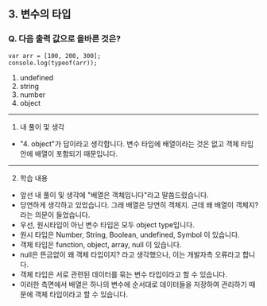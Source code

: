 ## 3. 변수의 타입

### Q. 다음 출력 값으로 올바른 것은?

```
var arr = [100, 200, 300];
console.log(typeof(arr));
```

1.  undefined
2.  string
3.  number
4.  object

---

1. 내 풀이 및 생각

- "4. object"가 답이라고 생각합니다. 변수 타입에 배열이라는 것은 없고 객체 타입 안에 배열이 포함되기 때문입니다.

---

2. 학습 내용

- 앞선 내 풀이 및 생각에 "배열은 객체입니다"라고 말씀드렸습니다.
- 당연하게 생각하고 있었습니다. 그래 배열은 당연히 객체지. 근데 왜 배열이 객체지? 라는 의문이 들었습니다.
- 우선, 원시타입이 아닌 변수 타입은 모두 object type입니다.
- 원시 타입은 Number, String, Boolean, undefined, Symbol 이 있습니다.
- 객체 타입은 function, object, array, null 이 있습니다.
- null은 뜬금없이 왜 객체 타입이지? 라고 생각했으나, 이는 개발자측 오류라고 합니다.
- 객체 타입은 서로 관련된 데이터를 묶는 변수 타입이라고 할 수 있습니다.
- 이러한 측면에서 배열은 하나의 변수에 순서대로 데이터들을 저장하여 관리하기 때문에 객체 타입이라고 할 수 있습니다.
